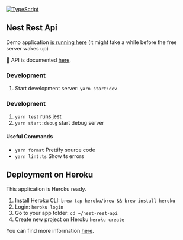 [![TypeScript](https://badges.frapsoft.com/typescript/version/typescript-next.svg?v=101)](https://www.typescriptlang.org/)

## Nest Rest Api

Demo application [is running here](https://nest-rest-api.herokuapp.com/) (it might take a while before the free server wakes up)

📘 API is documented [here](https://nest-rest-api.herokuapp.com/api).

### Development

1. Start development server: `yarn start:dev`

### Development

1. `yarn test` runs jest
2. `yarn start:debug` start debug server

#### Useful Commands

- `yarn format` Prettify source code
- `yarn lint:ts` Show ts errors

## Deployment on Heroku

This application is Heroku ready.

1. Install Heroku CLI: `brew tap heroku/brew && brew install heroku`
2. Login: `heroku login`
3. Go to your app folder: `cd ~/nest-rest-api`
4. Create new project on Heroku `heroku create`

You can find more information [here](https://devcenter.heroku.com/articles/heroku-cli).
